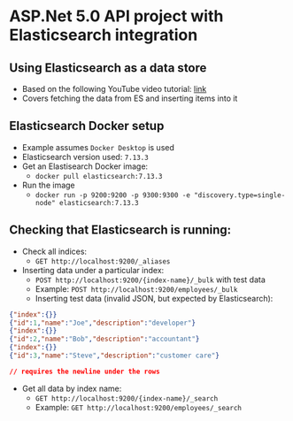 # ASP.Net 5.0 API project with Elasticsearch integration

## Using Elasticsearch as a data store
- Based on the following YouTube video tutorial: [link](https://www.youtube.com/watch?v=9tkrDqMbFMg)
- Covers fetching the data from ES and inserting items into it

## Elasticsearch Docker setup
- Example assumes `Docker Desktop` is used
- Elasticsearch version used: `7.13.3`
- Get an Elastisearch Docker image:
  - `docker pull elasticsearch:7.13.3`
- Run the image
  - `docker run -p 9200:9200 -p 9300:9300 -e "discovery.type=single-node" elasticsearch:7.13.3`
  
## Checking that Elasticsearch is running:
- Check all indices:
  - `GET http://localhost:9200/_aliases`  
- Inserting data under a particular index:
  - `POST http://localhost:9200/{index-name}/_bulk` with test data
  - Example: `POST http://localhost:9200/employees/_bulk`
  - Inserting test data (invalid JSON, but expected by Elasticsearch):
```json
{"index":{}}
{"id":1,"name":"Joe","description":"developer"}
{"index":{}}
{"id":2,"name":"Bob","description":"accountant"}
{"index":{}}
{"id":3,"name":"Steve","description":"customer care"}

// requires the newline under the rows
```
- Get all data by index name:
  - `GET http://localhost:9200/{index-name}/_search`
  - Example: `GET http://localhost:9200/employees/_search`